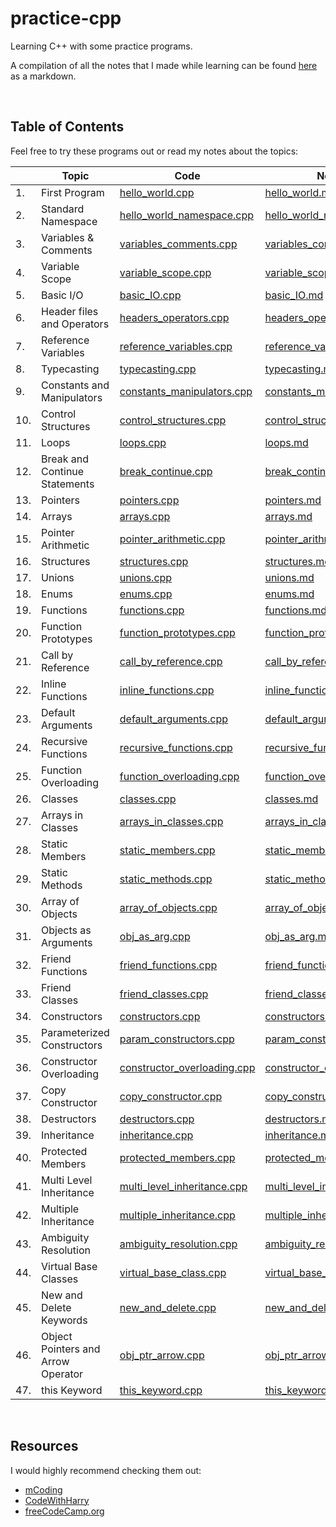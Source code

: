 # practice-cpp
Learning C++ with some practice programs.

A compilation of all the notes that I made while learning can be found [here](https://github.com/Chinmay-47/practice-cpp/blob/main/notes/all_notes.md) as a markdown.

<br>

## Table of Contents

Feel free to try these programs out or read my notes about the topics:

|     |  Topic  |  Code  |  Notes  |
|-------|---------------|------------|-------------|
|1.| First Program | [hello_world.cpp](https://github.com/Chinmay-47/practice-cpp/blob/main/src/hello_world.cpp) | [hello_world.md](https://github.com/Chinmay-47/practice-cpp/blob/main/notes/hello_world.md) |
|2.| Standard Namespace | [hello_world_namespace.cpp](https://github.com/Chinmay-47/practice-cpp/blob/main/src/hello_world_namespace.cpp) | [hello_world_namespace.md](https://github.com/Chinmay-47/practice-cpp/blob/main/notes/hello_world_namespace.md) |
|3.| Variables & Comments | [variables_comments.cpp](https://github.com/Chinmay-47/practice-cpp/blob/main/src/variables_comments.cpp) | [variables_comments.md](https://github.com/Chinmay-47/practice-cpp/blob/main/notes/variables_comments.md) |
|4.| Variable Scope | [variable_scope.cpp](https://github.com/Chinmay-47/practice-cpp/blob/main/src/variable_scope.cpp) | [variable_scope.md](https://github.com/Chinmay-47/practice-cpp/blob/main/notes/variable_scope.md) |
|5.| Basic I/O | [basic_IO.cpp](https://github.com/Chinmay-47/practice-cpp/blob/main/src/basic_IO.cpp) | [basic_IO.md](https://github.com/Chinmay-47/practice-cpp/blob/main/notes/basic_IO.md) |
|6.| Header files and Operators | [headers_operators.cpp](https://github.com/Chinmay-47/practice-cpp/blob/main/src/headers_operators.cpp) | [headers_operators.md](https://github.com/Chinmay-47/practice-cpp/blob/main/notes/headers_operators.md) |
|7.| Reference Variables | [reference_variables.cpp](https://github.com/Chinmay-47/practice-cpp/blob/main/src/reference_variables.cpp) | [reference_variables.md](https://github.com/Chinmay-47/practice-cpp/blob/main/notes/reference_variables.md) |
|8.| Typecasting | [typecasting.cpp](https://github.com/Chinmay-47/practice-cpp/blob/main/src/typecasting.cpp) | [typecasting.md](https://github.com/Chinmay-47/practice-cpp/blob/main/notes/typecasting.md) |
|9.| Constants and Manipulators | [constants_manipulators.cpp](https://github.com/Chinmay-47/practice-cpp/blob/main/src/constants_manipulators.cpp) | [constants_manipulators.md](https://github.com/Chinmay-47/practice-cpp/blob/main/notes/constants_manipulators.md) |
|10.| Control Structures | [control_structures.cpp](https://github.com/Chinmay-47/practice-cpp/blob/main/src/control_structures.cpp) | [control_structures.md](https://github.com/Chinmay-47/practice-cpp/blob/main/notes/control_structures.md) |
|11.| Loops | [loops.cpp](https://github.com/Chinmay-47/practice-cpp/blob/main/src/loops.cpp) | [loops.md](https://github.com/Chinmay-47/practice-cpp/blob/main/notes/loops.md) |
|12.| Break and Continue Statements | [break_continue.cpp](https://github.com/Chinmay-47/practice-cpp/blob/main/src/break_continue.cpp) | [break_continue.md](https://github.com/Chinmay-47/practice-cpp/blob/main/notes/break_continue.md) |
|13.| Pointers | [pointers.cpp](https://github.com/Chinmay-47/practice-cpp/blob/main/src/pointers.cpp) | [pointers.md](https://github.com/Chinmay-47/practice-cpp/blob/main/notes/pointers.md) |
|14.| Arrays | [arrays.cpp](https://github.com/Chinmay-47/practice-cpp/blob/main/src/arrays.cpp) | [arrays.md](https://github.com/Chinmay-47/practice-cpp/blob/main/notes/arrays.md) |
|15.| Pointer Arithmetic | [pointer_arithmetic.cpp](https://github.com/Chinmay-47/practice-cpp/blob/main/src/pointer_arithmetic.cpp) | [pointer_arithmetic.md](https://github.com/Chinmay-47/practice-cpp/blob/main/notes/pointer_arithmetic.md) |
|16.| Structures | [structures.cpp](https://github.com/Chinmay-47/practice-cpp/blob/main/src/structures.cpp)| [structures.md](https://github.com/Chinmay-47/practice-cpp/blob/main/notes/structures.md) |
|17.| Unions | [unions.cpp](https://github.com/Chinmay-47/practice-cpp/blob/main/src/unions.cpp)| [unions.md](https://github.com/Chinmay-47/practice-cpp/blob/main/notes/unions.md) |
|18.| Enums | [enums.cpp](https://github.com/Chinmay-47/practice-cpp/blob/main/src/enums.cpp) | [enums.md](https://github.com/Chinmay-47/practice-cpp/blob/main/notes/enums.md) |
|19.| Functions | [functions.cpp](https://github.com/Chinmay-47/practice-cpp/blob/main/src/functions.cpp) | [functions.md](https://github.com/Chinmay-47/practice-cpp/blob/main/notes/functions.md) |
|20.| Function Prototypes | [function_prototypes.cpp](https://github.com/Chinmay-47/practice-cpp/blob/main/src/function_prototypes.cpp) | [function_prototypes.md](https://github.com/Chinmay-47/practice-cpp/blob/main/notes/function_prototypes.md) |
|21.| Call by Reference | [call_by_reference.cpp](https://github.com/Chinmay-47/practice-cpp/blob/main/src/call_by_reference.cpp) | [call_by_reference.md](https://github.com/Chinmay-47/practice-cpp/blob/main/notes/call_by_reference.md) |
|22.| Inline Functions | [inline_functions.cpp](https://github.com/Chinmay-47/practice-cpp/blob/main/src/inline_functions.cpp) | [inline_functions.md](https://github.com/Chinmay-47/practice-cpp/blob/main/notes/inline_functions.md) |
|23.| Default Arguments | [default_arguments.cpp](https://github.com/Chinmay-47/practice-cpp/blob/main/src/default_arguments.cpp) | [default_arguments.md](https://github.com/Chinmay-47/practice-cpp/blob/main/notes/default_arguments.md) |
|24.| Recursive Functions | [recursive_functions.cpp](https://github.com/Chinmay-47/practice-cpp/blob/main/src/recursive_functions.cpp) | [recursive_functions.md](https://github.com/Chinmay-47/practice-cpp/blob/main/notes/recursive_functions.md) |
|25.| Function Overloading | [function_overloading.cpp](https://github.com/Chinmay-47/practice-cpp/blob/main/src/function_overloading.cpp) |[function_overloading.md](https://github.com/Chinmay-47/practice-cpp/blob/main/notes/function_overloading.md) |
|26.| Classes | [classes.cpp](https://github.com/Chinmay-47/practice-cpp/blob/main/src/classes.cpp) | [classes.md](https://github.com/Chinmay-47/practice-cpp/blob/main/notes/classes.md) |
|27.| Arrays in Classes | [arrays_in_classes.cpp](https://github.com/Chinmay-47/practice-cpp/blob/main/src/arrays_in_classes.cpp) | [arrays_in_classes.md](https://github.com/Chinmay-47/practice-cpp/blob/main/notes/arrays_in_classes.md) |
|28.| Static Members | [static_members.cpp](https://github.com/Chinmay-47/practice-cpp/blob/main/src/static_members.cpp) | [static_members.md](https://github.com/Chinmay-47/practice-cpp/blob/main/notes/static_members.md) |
|29.| Static Methods | [static_methods.cpp](https://github.com/Chinmay-47/practice-cpp/blob/main/src/static_methods.cpp) | [static_methods.md](https://github.com/Chinmay-47/practice-cpp/blob/main/notes/static_methods.md) |
|30.| Array of Objects | [array_of_objects.cpp](https://github.com/Chinmay-47/practice-cpp/blob/main/src/array_of_objects.cpp) | [array_of_objects.md](https://github.com/Chinmay-47/practice-cpp/blob/main/notes/array_of_objects.md) |
|31.| Objects as Arguments | [obj_as_arg.cpp](https://github.com/Chinmay-47/practice-cpp/blob/main/src/obj_as_arg.cpp) | [obj_as_arg.md](https://github.com/Chinmay-47/practice-cpp/blob/main/notes/obj_as_arg.md) |
|32.| Friend Functions | [friend_functions.cpp](https://github.com/Chinmay-47/practice-cpp/blob/main/src/friend_functions.cpp) | [friend_functions.md](https://github.com/Chinmay-47/practice-cpp/blob/main/notes/friend_functions.md) |
|33.| Friend Classes | [friend_classes.cpp](https://github.com/Chinmay-47/practice-cpp/blob/main/src/friend_classes.cpp) | [friend_classes.md](https://github.com/Chinmay-47/practice-cpp/blob/main/notes/friend_classes.md) |
|34.| Constructors | [constructors.cpp](https://github.com/Chinmay-47/practice-cpp/blob/main/src/constructors.cpp) | [constructors.md](https://github.com/Chinmay-47/practice-cpp/blob/main/notes/constructors.md) |
|35.| Parameterized Constructors | [param_constructors.cpp](https://github.com/Chinmay-47/practice-cpp/blob/main/src/param_constructors.cpp) | [param_constructors.md](https://github.com/Chinmay-47/practice-cpp/blob/main/notes/param_constructors.md) |
|36.| Constructor Overloading | [constructor_overloading.cpp](https://github.com/Chinmay-47/practice-cpp/blob/main/src/constructor_overloading.cpp) | [constructor_overloading.md](https://github.com/Chinmay-47/practice-cpp/blob/main/notes/constructor_overloading.md) |
|37.| Copy Constructor | [copy_constructor.cpp](https://github.com/Chinmay-47/practice-cpp/blob/main/src/copy_constructor.cpp) | [copy_constructor.md](https://github.com/Chinmay-47/practice-cpp/blob/main/notes/copy_constructor.md) |
|38.| Destructors | [destructors.cpp](https://github.com/Chinmay-47/practice-cpp/blob/main/src/destructors.cpp) | [destructors.md](https://github.com/Chinmay-47/practice-cpp/blob/main/notes/destructors.md) |
|39.| Inheritance | [inheritance.cpp](https://github.com/Chinmay-47/practice-cpp/blob/main/src/inheritance.cpp) | [inheritance.md](https://github.com/Chinmay-47/practice-cpp/blob/main/notes/inheritance.md) |
|40.| Protected Members | [protected_members.cpp](https://github.com/Chinmay-47/practice-cpp/blob/main/src/protected_members.cpp) | [protected_members.md](https://github.com/Chinmay-47/practice-cpp/blob/main/notes/protected_members.md) |
|41.| Multi Level Inheritance | [multi_level_inheritance.cpp](https://github.com/Chinmay-47/practice-cpp/blob/main/src/multi_level_inheritance.cpp) | [multi_level_inheritance.md](https://github.com/Chinmay-47/practice-cpp/blob/main/notes/multi_level_inheritance.md) |
|42.| Multiple Inheritance | [multiple_inheritance.cpp](https://github.com/Chinmay-47/practice-cpp/blob/main/src/multiple_inheritance.cpp) | [multiple_inheritance.md](https://github.com/Chinmay-47/practice-cpp/blob/main/notes/multiple_inheritance.md) |
|43.| Ambiguity Resolution | [ambiguity_resolution.cpp](https://github.com/Chinmay-47/practice-cpp/blob/main/src/ambiguity_resolution.cpp) | [ambiguity_resolution.md](https://github.com/Chinmay-47/practice-cpp/blob/main/notes/ambiguity_resolution.md) |
|44.| Virtual Base Classes | [virtual_base_class.cpp](https://github.com/Chinmay-47/practice-cpp/blob/main/src/virtual_base_class.cpp) | [virtual_base_class.md](https://github.com/Chinmay-47/practice-cpp/blob/main/notes/virtual_base_class.md) |
|45.| New and Delete Keywords | [new_and_delete.cpp](https://github.com/Chinmay-47/practice-cpp/blob/main/src/new_and_delete.cpp) | [new_and_delete.md](https://github.com/Chinmay-47/practice-cpp/blob/main/notes/new_and_delete.md) |
|46.| Object Pointers and Arrow Operator | [obj_ptr_arrow.cpp](https://github.com/Chinmay-47/practice-cpp/blob/main/src/obj_ptr_arrow.cpp) | [obj_ptr_arrow.md](https://github.com/Chinmay-47/practice-cpp/blob/main/notes/obj_ptr_arrow.md) |
|47.| this Keyword | [this_keyword.cpp](https://github.com/Chinmay-47/practice-cpp/blob/main/src/this_keyword.cpp) | [this_keyword.md](https://github.com/Chinmay-47/practice-cpp/blob/main/notes/this_keyword.md) |


<br>

## Resources
I would highly recommend checking them out:

- [mCoding](https://www.youtube.com/c/mCodingWithJamesMurphy)
- [CodeWithHarry](https://www.youtube.com/c/CodeWithHarry)
- [freeCodeCamp.org](https://www.youtube.com/c/Freecodecamp)
